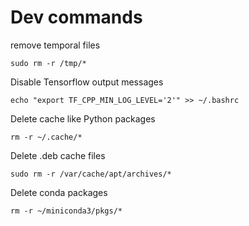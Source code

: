 # Dev commands

remove temporal files
```
sudo rm -r /tmp/*
```

Disable Tensorflow output messages
```
echo "export TF_CPP_MIN_LOG_LEVEL='2'" >> ~/.bashrc 
```

Delete cache like Python packages
```
rm -r ~/.cache/*
```

Delete .deb cache files
```
sudo rm -r /var/cache/apt/archives/*
```

Delete conda packages
```
rm -r ~/miniconda3/pkgs/*
```
